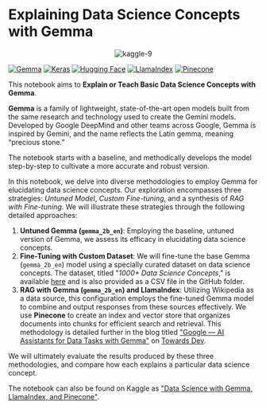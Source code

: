 
#     Explaining Data Science Concepts with Gemma

<p align="center"> 
<img src="https://i.ibb.co/J7291t1/kaggle-9.png" alt="kaggle-9" border="0">
</p>

[![Gemma](https://img.shields.io/badge/Gemma-gemma_2b_en-%233582ff?style=flat&label=Gemma&labelColor=%231a2331)](https://blog.google/technology/developers/gemma-open-models/)
[![Keras](https://img.shields.io/badge/Keras%20NLP-Gemma-%231a2331?labelColor=%23f32424
)](https://keras.io/api/keras_nlp/models/gemma/)
[![Hugging Face](https://img.shields.io/badge/Hugging%20Face-BAAI%2Fbge%20base%20en%20v1.5-%23000000?style=flat&labelColor=%23ffd21f)](https://huggingface.co/BAAI/bge-base-en-v1.5)
[![LlamaIndex](https://img.shields.io/badge/LlamaIndex-RAG-%23fac5ee?style=flat&labelColor=%2385e4f8)](https://docs.llamaindex.ai/en/stable/)
[![Pinecone](https://img.shields.io/badge/Pinecone-Vector%20DB-%238cf1ff?style=flat&labelColor=%2301004b)](https://www.pinecone.io/)


This notebook aims to **Explain or Teach Basic Data Science Concepts with Gemma**.

**Gemma** is a family of lightweight, state-of-the-art open models built from the same research and technology used to create the Gemini models. Developed by Google DeepMind and other teams across Google, Gemma is inspired by Gemini, and the name reflects the Latin gemma, meaning “precious stone.”

The notebook starts with a baseline, and methodically develops the model step-by-step to cultivate a more accurate and robust version.

In this notebook, we delve into diverse methodologies to employ Gemma for elucidating data science concepts. Our exploration encompasses three strategies: *Untuned Model*, *Custom Fine-tuning*, and a synthesis of *RAG with Fine-tuning*. We will illustrate these strategies through the following detailed approaches:

1. **Untuned Gemma (`gemma_2b_en`)**: Employing the baseline, untuned version of Gemma, we assess its efficacy in elucidating data science concepts.
2. **Fine-Tuning with Custom Dataset**: We will fine-tune the base Gemma (`gemma_2b_en`) model using a specially curated dataset on data science concepts. The dataset, titled "*1000+ Data Science Concepts*," is available [here](https://www.kaggle.com/datasets/hserdaraltan/1000-data-science-concepts) and is also provided as a CSV file in the GitHub folder.
3. **RAG with Gemma (`gemma_2b_en`) and LlamaIndex**: Utilizing Wikipedia as a data source, this configuration employs the fine-tuned Gemma model to combine and output responses from these sources effectively. We use **Pinecone** to create an index and vector store that organizes documents into chunks for efficient search and retrieval. This methodology is detailed further in the blog titled ["Google — AI Assistants for Data Tasks with Gemma"](https://towardsdev.com/google-ai-assistants-for-data-tasks-with-gemma-8aac607c032a) on [Towards Dev](https://towardsdev.com/).

We will ultimately evaluate the results produced by these three methodologies, and compare how each explains a particular data science concept.

The notebook can also be found on Kaggle as ["Data Science with Gemma, LlamaIndex, and Pinecone"](https://www.kaggle.com/code/hserdaraltan/data-science-with-gemma-llamaindex-and-pinecone).
